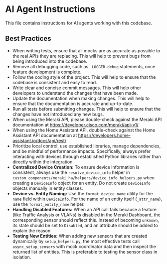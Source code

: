 # AI Agent Instructions

This file contains instructions for AI agents working with this codebase.

## Best Practices

- When writing tests, ensure that all mocks are as accurate as possible to the real APIs they are replacing. This will help to prevent bugs from being introduced into the codebase.
- Remove all debugging code, such as `_LOGGER.debug` statements, once feature development is complete.
- Follow the coding style of the project. This will help to ensure that the codebase is consistent and easy to read.
- Write clear and concise commit messages. This will help other developers to understand the changes that have been made.
- Update the documentation when making changes. This will help to ensure that the documentation is accurate and up-to-date.
- Run all tests before submitting changes. This will help to ensure that the changes have not introduced any new bugs.
- When using the Meraki API, please double-check against the Meraki API documentation at <https://developer.cisco.com/meraki/api-v1/>
- When using the Home Assistant API, double-check against the Home Assistant API documentation at <https://developers.home-assistant.io/docs/api/rest/>
- Prioritize local control, use established libraries, manage dependencies, and be mindful of performance impacts. Specifically, always prefer interacting with devices through established Python libraries rather than directly within the integration.
- **Centralized Device Creation:** To ensure device information is consistent, always use the `resolve_device_info` helper in `custom_components/meraki_ha/helpers/device_info_helpers.py` when creating a `DeviceInfo` object for an entity. Do not create `DeviceInfo` objects manually in entity classes.
- **Device vs. Entity Naming:** Use the `format_device_name` utility for the `name` field within `DeviceInfo`. For the name of an entity itself (`_attr_name`), use the `format_entity_name` helper.
- **Handling Disabled Features:** When an API call fails because a feature (like Traffic Analysis or VLANs) is disabled in the Meraki Dashboard, the corresponding sensor should reflect this. Instead of becoming `unknown`, its state should be set to `Disabled`, and an attribute should be added to explain the reason.
- **Testing New Entities:** When adding new sensors that are created dynamically by `setup_helpers.py`, the most effective tests call `async_setup_sensors` with mock coordinator data and then inspect the returned list of entities. This is preferable to testing the sensor class in isolation.
